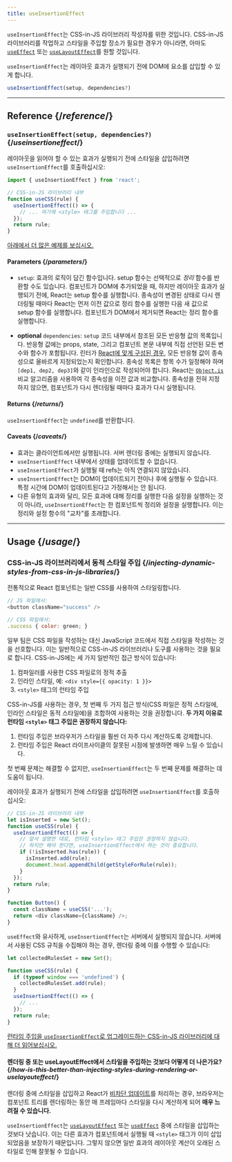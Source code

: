 ```yaml
---
title: useInsertionEffect
---
```


<Pitfall>

`useInsertionEffect`는 CSS-in-JS 라이브러리 작성자를 위한 것입니다. CSS-in-JS 라이브러리를 작업하고 스타일을 주입할 장소가 필요한 경우가 아니라면, 아마도 [`useEffect`](/reference/react/useEffect) 또는 [`useLayoutEffect`](/reference/react/useLayoutEffect)를 원할 것입니다.

</Pitfall>

<Intro>

`useInsertionEffect`는 레이아웃 효과가 실행되기 전에 DOM에 요소를 삽입할 수 있게 합니다.

```js
useInsertionEffect(setup, dependencies?)
```

</Intro>

<InlineToc />

---

## Reference {/*reference*/}

### `useInsertionEffect(setup, dependencies?)` {/*useinsertioneffect*/}

레이아웃을 읽어야 할 수 있는 효과가 실행되기 전에 스타일을 삽입하려면 `useInsertionEffect`를 호출하십시오:

```js
import { useInsertionEffect } from 'react';

// CSS-in-JS 라이브러리 내부
function useCSS(rule) {
  useInsertionEffect(() => {
    // ... 여기에 <style> 태그를 주입합니다 ...
  });
  return rule;
}
```

[아래에서 더 많은 예제를 보십시오.](#usage)

#### Parameters {/*parameters*/}

* `setup`: 효과의 로직이 담긴 함수입니다. setup 함수는 선택적으로 *정리* 함수를 반환할 수도 있습니다. 컴포넌트가 DOM에 추가되었을 때, 하지만 레이아웃 효과가 실행되기 전에, React는 setup 함수를 실행합니다. 종속성이 변경된 상태로 다시 렌더링될 때마다 React는 먼저 이전 값으로 정리 함수를 실행한 다음 새 값으로 setup 함수를 실행합니다. 컴포넌트가 DOM에서 제거되면 React는 정리 함수를 실행합니다.
 
* **optional** `dependencies`: `setup` 코드 내부에서 참조된 모든 반응형 값의 목록입니다. 반응형 값에는 props, state, 그리고 컴포넌트 본문 내부에 직접 선언된 모든 변수와 함수가 포함됩니다. 린터가 [React에 맞게 구성된 경우](/learn/editor-setup#linting), 모든 반응형 값이 종속성으로 올바르게 지정되었는지 확인합니다. 종속성 목록은 항목 수가 일정해야 하며 `[dep1, dep2, dep3]`와 같이 인라인으로 작성되어야 합니다. React는 [`Object.is`](https://developer.mozilla.org/en-US/docs/Web/JavaScript/Reference/Global_Objects/Object/is) 비교 알고리즘을 사용하여 각 종속성을 이전 값과 비교합니다. 종속성을 전혀 지정하지 않으면, 컴포넌트가 다시 렌더링될 때마다 효과가 다시 실행됩니다.

#### Returns {/*returns*/}

`useInsertionEffect`는 `undefined`를 반환합니다.

#### Caveats {/*caveats*/}

* 효과는 클라이언트에서만 실행됩니다. 서버 렌더링 중에는 실행되지 않습니다.
* `useInsertionEffect` 내부에서 상태를 업데이트할 수 없습니다.
* `useInsertionEffect`가 실행될 때 refs는 아직 연결되지 않았습니다.
* `useInsertionEffect`는 DOM이 업데이트되기 전이나 후에 실행될 수 있습니다. 특정 시간에 DOM이 업데이트된다고 가정해서는 안 됩니다.
* 다른 유형의 효과와 달리, 모든 효과에 대해 정리를 실행한 다음 설정을 실행하는 것이 아니라, `useInsertionEffect`는 한 컴포넌트씩 정리와 설정을 실행합니다. 이는 정리와 설정 함수의 "교차"를 초래합니다.
---

## Usage {/*usage*/}

### CSS-in-JS 라이브러리에서 동적 스타일 주입 {/*injecting-dynamic-styles-from-css-in-js-libraries*/}

전통적으로 React 컴포넌트는 일반 CSS를 사용하여 스타일링합니다.

```js
// JS 파일에서:
<button className="success" />

// CSS 파일에서:
.success { color: green; }
```

일부 팀은 CSS 파일을 작성하는 대신 JavaScript 코드에서 직접 스타일을 작성하는 것을 선호합니다. 이는 일반적으로 CSS-in-JS 라이브러리나 도구를 사용하는 것을 필요로 합니다. CSS-in-JS에는 세 가지 일반적인 접근 방식이 있습니다:

1. 컴파일러를 사용한 CSS 파일로의 정적 추출
2. 인라인 스타일, 예: `<div style={{ opacity: 1 }}>`
3. `<style>` 태그의 런타임 주입

CSS-in-JS를 사용하는 경우, 첫 번째 두 가지 접근 방식(CSS 파일은 정적 스타일에, 인라인 스타일은 동적 스타일에)을 조합하여 사용하는 것을 권장합니다. **두 가지 이유로 런타임 `<style>` 태그 주입은 권장하지 않습니다:**

1. 런타임 주입은 브라우저가 스타일을 훨씬 더 자주 다시 계산하도록 강제합니다.
2. 런타임 주입은 React 라이프사이클의 잘못된 시점에 발생하면 매우 느릴 수 있습니다.

첫 번째 문제는 해결할 수 없지만, `useInsertionEffect`는 두 번째 문제를 해결하는 데 도움이 됩니다.

레이아웃 효과가 실행되기 전에 스타일을 삽입하려면 `useInsertionEffect`를 호출하십시오:

```js {4-11}
// CSS-in-JS 라이브러리 내부
let isInserted = new Set();
function useCSS(rule) {
  useInsertionEffect(() => {
    // 앞서 설명한 대로, 런타임 <style> 태그 주입은 권장하지 않습니다.
    // 하지만 해야 한다면, useInsertionEffect에서 하는 것이 중요합니다.
    if (!isInserted.has(rule)) {
      isInserted.add(rule);
      document.head.appendChild(getStyleForRule(rule));
    }
  });
  return rule;
}

function Button() {
  const className = useCSS('...');
  return <div className={className} />;
}
```

`useEffect`와 유사하게, `useInsertionEffect`는 서버에서 실행되지 않습니다. 서버에서 사용된 CSS 규칙을 수집해야 하는 경우, 렌더링 중에 이를 수행할 수 있습니다:

```js {1,4-6}
let collectedRulesSet = new Set();

function useCSS(rule) {
  if (typeof window === 'undefined') {
    collectedRulesSet.add(rule);
  }
  useInsertionEffect(() => {
    // ...
  });
  return rule;
}
```

[런타임 주입을 `useInsertionEffect`로 업그레이드하는 CSS-in-JS 라이브러리에 대해 더 읽어보십시오.](https://github.com/reactwg/react-18/discussions/110)

<DeepDive>

#### 렌더링 중 또는 useLayoutEffect에서 스타일을 주입하는 것보다 어떻게 더 나은가요? {/*how-is-this-better-than-injecting-styles-during-rendering-or-uselayouteffect*/}

렌더링 중에 스타일을 삽입하고 React가 [비차단 업데이트](/reference/react/useTransition#marking-a-state-update-as-a-non-blocking-transition)를 처리하는 경우, 브라우저는 컴포넌트 트리를 렌더링하는 동안 매 프레임마다 스타일을 다시 계산하게 되어 **매우 느려질 수 있습니다.**

`useInsertionEffect`는 [`useLayoutEffect`](/reference/react/useLayoutEffect) 또는 [`useEffect`](/reference/react/useEffect) 중에 스타일을 삽입하는 것보다 낫습니다. 이는 다른 효과가 컴포넌트에서 실행될 때 `<style>` 태그가 이미 삽입되었음을 보장하기 때문입니다. 그렇지 않으면 일반 효과의 레이아웃 계산이 오래된 스타일로 인해 잘못될 수 있습니다.

</DeepDive>